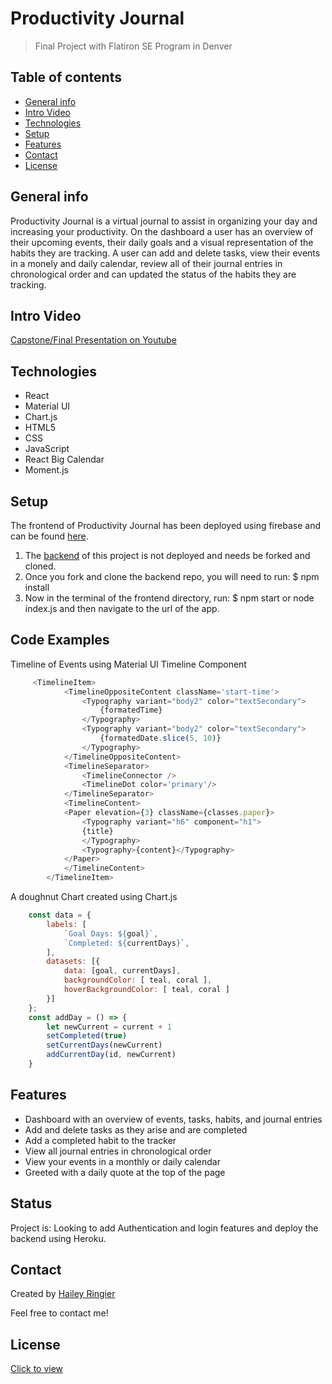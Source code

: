 # Productivity Journal
> Final Project with Flatiron SE Program in Denver

## Table of contents
* [General info](#general-info)
* [Intro Video](#intro-video)
* [Technologies](#technologies)
* [Setup](#setup)
* [Features](#features)
* [Contact](#contact)
* [License](#license)

## General info
Productivity Journal is a virtual journal to assist in organizing your day and increasing your productivity. On the dashboard a user has an overview of their upcoming events, their daily goals and a visual representation of the habits they are tracking. A user can add and delete tasks, view their events in a monely and daily calendar, review all of their journal entries in chronological order and can updated the status of the habits they are tracking.  


## Intro Video
[Capstone/Final Presentation on Youtube](https://www.youtube.com/channel/UCv8YpacxVgL9ShVduwb3Blg?view_as=subscriber)

## Technologies
* React
* Material UI
* Chart.js
* HTML5
* CSS
* JavaScript
* React Big Calendar
* Moment.js

## Setup
The frontend of Productivity Journal has been deployed using firebase and can be found [here](https://productivity-day-journal.web.app).
1. The [backend](https://github.com/haileyringier/productivity-backend) of this project is not deployed and needs be forked and cloned.
1. Once you fork and clone the backend repo, you will need to run:
    $ npm install
1. Now in the terminal of the frontend directory, run:
    $ npm start or node index.js
     and then navigate to the url of the app.

## Code Examples
Timeline of Events using Material UI Timeline Component
```javaScript
     <TimelineItem>
            <TimelineOppositeContent className='start-time'>
                <Typography variant="body2" color="textSecondary">
                    {formatedTime}
                </Typography>
                <Typography variant="body2" color="textSecondary">
                    {formatedDate.slice(5, 10)}
                </Typography>
            </TimelineOppositeContent>
            <TimelineSeparator>
                <TimelineConnector />
                <TimelineDot color='primary'/>
            </TimelineSeparator>
            <TimelineContent>
            <Paper elevation={3} className={classes.paper}>
                <Typography variant="h6" component="h1">
                {title}
                </Typography>
                <Typography>{content}</Typography>
            </Paper>
            </TimelineContent>
        </TimelineItem>
```
A doughnut Chart created using Chart.js
```javascript
    const data = {
        labels: [
            `Goal Days: ${goal}`,
            `Completed: ${currentDays}`,
        ],
        datasets: [{
            data: [goal, currentDays],
            backgroundColor: [ teal, coral ],
            hoverBackgroundColor: [ teal, coral ]
        }]
    };
    const addDay = () => {
        let newCurrent = current + 1
        setCompleted(true)
        setCurrentDays(newCurrent)
        addCurrentDay(id, newCurrent)
    }
```

## Features
* Dashboard with an overview of events, tasks, habits, and journal entries
* Add and delete tasks as they arise and are completed
* Add a completed habit to the tracker
* View all journal entries in chronological order
* View your events in a monthly or daily calendar
* Greeted with a daily quote at the top of the page

## Status
Project is: Looking to add Authentication and login features and deploy the backend using Heroku.


## Contact
Created by [Hailey Ringier](https://www.linkedin.com/in/hailey-ringier/) 

Feel free to contact me! 

## License
[Click to view]()